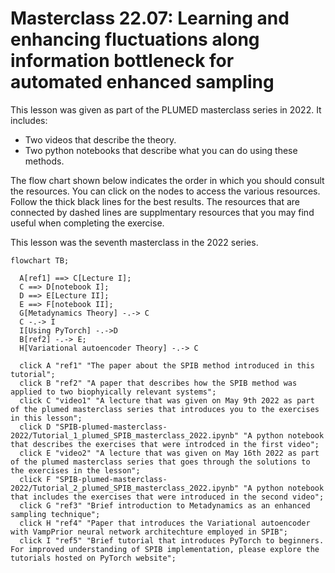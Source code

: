 
# Masterclass 22.07: Learning and enhancing fluctuations along information bottleneck for automated enhanced sampling

This lesson was given as part of the PLUMED masterclass series in 2022.  It includes:

* Two videos that describe the theory. 
* Two python notebooks that describe what you can do using these methods.

The flow chart shown below indicates the order in which you should consult the resources.  You can click on the nodes to access the various resources.  Follow the thick black lines for the best results.  The resources that are connected by dashed lines are supplmentary resources that you may find useful when completing the exercise.

This lesson was the seventh masterclass in the 2022 series.

```mermaid
flowchart TB;

  A[ref1] ==> C[Lecture I];
  C ==> D[notebook I];
  D ==> E[Lecture II];
  E ==> F[notebook II];
  G[Metadynamics Theory] -.-> C
  C -.-> I
  I[Using PyTorch] -.->D
  B[ref2] -.-> E;
  H[Variational autoencoder Theory] -.-> C
    
  click A "ref1" "The paper about the SPIB method introduced in this tutorial";
  click B "ref2" "A paper that describes how the SPIB method was applied to two biophyically relevant systems";
  click C "video1" "A lecture that was given on May 9th 2022 as part of the plumed masterclass series that introduces you to the exercises in this lesson";
  click D "SPIB-plumed-masterclass-2022/Tutorial_1_plumed_SPIB_masterclass_2022.ipynb" "A python notebook that describes the exercises that were introdced in the first video";
  click E "video2" "A lecture that was given on May 16th 2022 as part of the plumed masterclass series that goes through the solutions to the exercises in the lesson";
  click F "SPIB-plumed-masterclass-2022/Tutorial_2_plumed_SPIB_masterclass_2022.ipynb" "A python notebook that includes the exercises that were introduced in the second video";
  click G "ref3" "Brief introduction to Metadynamics as an enhanced sampling technique";
  click H "ref4" "Paper that introduces the Variational autoencoder with VampPrior neural network architechture employed in SPIB";
  click I "ref5" "Brief tutorial that introduces PyTorch to beginners. For improved understanding of SPIB implementation, please explore the tutorials hosted on PyTorch website";
```
